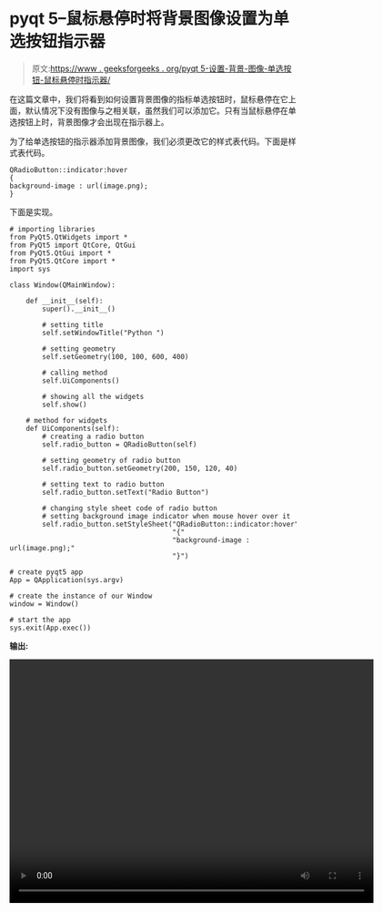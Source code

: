 # pyqt 5–鼠标悬停时将背景图像设置为单选按钮指示器

> 原文:[https://www . geeksforgeeks . org/pyqt 5-设置-背景-图像-单选按钮-鼠标悬停时指示器/](https://www.geeksforgeeks.org/pyqt5-set-background-image-to-radio-button-indicator-when-mouse-hover/)

在这篇文章中，我们将看到如何设置背景图像的指标单选按钮时，鼠标悬停在它上面，默认情况下没有图像与之相关联，虽然我们可以添加它。只有当鼠标悬停在单选按钮上时，背景图像才会出现在指示器上。

为了给单选按钮的指示器添加背景图像，我们必须更改它的样式表代码。下面是样式表代码。

```
QRadioButton::indicator:hover
{
background-image : url(image.png);
}

```

下面是实现。

```
# importing libraries
from PyQt5.QtWidgets import * 
from PyQt5 import QtCore, QtGui
from PyQt5.QtGui import * 
from PyQt5.QtCore import * 
import sys

class Window(QMainWindow):

    def __init__(self):
        super().__init__()

        # setting title
        self.setWindowTitle("Python ")

        # setting geometry
        self.setGeometry(100, 100, 600, 400)

        # calling method
        self.UiComponents()

        # showing all the widgets
        self.show()

    # method for widgets
    def UiComponents(self):
        # creating a radio button
        self.radio_button = QRadioButton(self)

        # setting geometry of radio button
        self.radio_button.setGeometry(200, 150, 120, 40)

        # setting text to radio button
        self.radio_button.setText("Radio Button")

        # changing style sheet code of radio button
        # setting background image indicator when mouse hover over it
        self.radio_button.setStyleSheet("QRadioButton::indicator:hover"
                                        "{"
                                        "background-image : url(image.png);"
                                        "}")

# create pyqt5 app
App = QApplication(sys.argv)

# create the instance of our Window
window = Window()

# start the app
sys.exit(App.exec())
```

**输出:**

<video class="wp-video-shortcode" id="video-395697-1" width="640" height="428" preload="metadata" controls=""><source type="video/mp4" src="https://media.geeksforgeeks.org/wp-content/uploads/20200407231036/Python-07-04-2020-23_10_14.mp4?_=1">[https://media.geeksforgeeks.org/wp-content/uploads/20200407231036/Python-07-04-2020-23_10_14.mp4](https://media.geeksforgeeks.org/wp-content/uploads/20200407231036/Python-07-04-2020-23_10_14.mp4)</video>